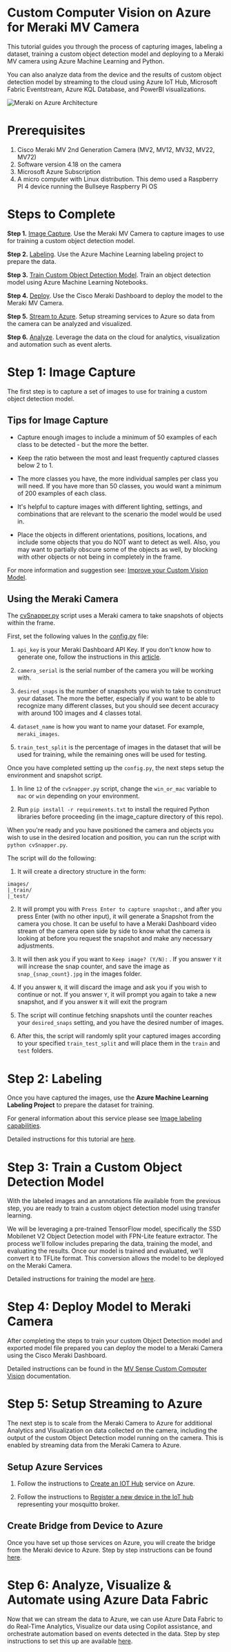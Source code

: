 # Custom Computer Vision on Azure for Meraki MV Camera

This tutorial guides you through the process of capturing images, labeling a dataset, training a custom object detection model and deploying to a Meraki MV camera using Azure Machine Learning and Python.  

You can also analyze data from the device and the results of custom object detection model by streaming to the cloud using Azure IoT Hub, Microsoft Fabric Eventstream, Azure KQL Database, and PowerBI visualizations.

![Meraki on Azure Architecture](images/Meraki_Auzre_Arch.png)

# Prerequisites

1. Cisco Meraki MV 2nd Generation Camera (MV2, MV12, MV32, MV22, MV72)
2. Software version 4.18 on the camera
3. Microsoft Azure Subscription
4. A micro computer with Linux distribution.  This demo used a Raspberry PI 4 device running the Bullseye Raspberry Pi OS 

# Steps to Complete

**Step 1.** [Image Capture](#image_capture).  Use the Meraki MV Camera to capture images to use for training a custom object detection model.

**Step 2.** [Labeling](#labeling). Use the Azure Machine Learning labeling project to prepare the data.

**Step 3.** [Train Custom Object Detection Model](#custOD). Train an object detection model using Azure Machine Learning Notebooks.

**Step 4.** [Deploy](#deploy). Use the Cisco Meraki Dashboard to deploy the model to the Meraki MV Camera.

**Step 5.** [Stream to Azure](#azure). Setup streaming services to Azure so data from the camera can be analyzed and visualized.

**Step 6.** [Analyze](#fabric). Leverage the data on the cloud for analytics, visualization and automation such as event alerts.


<a name="image_capture"></a>

# Step 1: Image Capture

The first step is to capture a set of images to use for training a custom object detection model.  

## Tips for Image Capture
*   Capture enough images to include a minimum of 50 examples of each class to be detected - but the more the better.  

* Keep the ratio between the most and least frequently captured classes below 2 to 1.

* The more classes you have, the more individual samples per class you will need.  If you have more than 50 classes, you would want a minimum of 200 examples of each class.

* It's helpful to capture images with different lighting, settings, and combinations that are relevant to the scenario the model would be used in.

* Place the objects in different orientations, positions, locations, and include some objects that you do NOT want to detect as well.  Also, you may want to partially obscure some of the objects as well, by blocking with other objects or not being in completely in the frame.

For more information and suggestion see: [Improve your Custom Vision Model](https://learn.microsoft.com/en-us/azure/ai-services/custom-vision-service/getting-started-improving-your-classifier).

## Using the Meraki Camera

The [cvSnapper.py](image_capture/cvSnapper.py) script uses a Meraki camera to take snapshots of objects within the frame. 

First, set the following values In the [config.py](image_capture/config.py) file:

1. `api_key` is your Meraki Dashboard API Key. If you don't know how to generate one, follow the instructions in this [article](https://documentation.meraki.com/General_Administration/Other_Topics/Cisco_Meraki_Dashboard_API).

2. `camera_serial` is the serial number of the camera you will be working with.

3. `desired_snaps` is the number of snapshots you wish to take to construct your dataset. The more the better, especially if you want to be able to recognize many different classes, but you should see decent accuracy with around 100 images and 4 classes total.

4. `dataset_name` is how you want to name your dataset.  For example, `meraki_images`.

5. `train_test_split` is the percentage of images in the dataset that will be used for training, while the remaining ones will be used for testing.

Once you have completed setting up the `config.py`, the next steps setup the environment and snapshot script. 

1.  In line `12` of the `cvSnapper.py` script, change the `win_or_mac` variable to `mac` or `win` depending on your environment.

2. Run `pip install -r requirements.txt` to install the required Python libraries before proceeding (in the image_capture directory of this repo).

When you're ready and you have positioned the camera and objects you wish to use in the desired location and position, you can run the script with `python cvSnapper.py`.

The script will do the following:

1. It will create a directory structure in the form:

```
images/
|_train/
|_test/
```

2. It will prompt you with `Press Enter to capture snapshot:`, and after you press Enter (with no other input), it will generate a Snapshot from the camera you chose. It can be useful to have a Meraki Dashboard video stream of the camera open side by side to know what the camera is looking at before you request the snapshot and make any necessary adjustments.

3. It will then ask you if you want to `Keep image? (Y/N):` . If you answer `Y` it will increase the snap counter, and save the image as `snap_{snap_count}.jpg` in the images folder.
4. If you answer `N`, it will discard the image and ask you if you wish to continue or not. If you answer `Y`, it will prompt you again to take a new snapshot, and if you answer `N` it will exit the program
5. The script will continue fetching snapshots until the counter reaches your `desired_snaps` setting, and you have the desired number of images.
6. After this, the script will randomly split your captured images according to your specified `train_test_split` and will place them in the `train` and `test` folders.

<a name="labeling"></a>

# Step 2: Labeling

Once you have captured the images, use the **Azure Machine Learning Labeling Project** to prepare the dataset for training.   

For general information about this service please see [Image labeling capabilities](https://learn.microsoft.com/en-us/azure/machine-learning/how-to-create-image-labeling-projects?view=azureml-api-2#image-labeling-capabilities.
).

Detailed instructions for this tutorial are [here](labeling/README.md).

<a name="custOD"></a>

# Step 3: Train a Custom Object Detection Model

With the labeled images and an annotations file available from the previous step, you are ready to train a custom object detection model using transfer learning. 

We will be leveraging a pre-trained TensorFlow model, specifically the SSD Mobilenet V2 Object Detection model with FPN-Lite feature extractor.  The process we'll follow includes preparing the data, training the model, and evaluating the results.  Once our model is trained and evaluated, we'll convert it to TFLite format. This conversion allows the model to be deployed on the Meraki Camera. 

Detailed instructions for training the model are [here](object-detection/README.md).

<a name="deploy"></a>

# Step 4: Deploy Model to Meraki Camera

After completing the steps to train your custom Object Detection model and exported model file prepared you can deploy the model to a Meraki Camera using the Cisco Meraki Dashboard. 

Detailed instructions can be found in the [MV Sense Custom Computer Vision](https://documentation.meraki.com/MV/Video_Analytics/MV_Sense_Custom_Computer_Vision) documentation.

<a name="azure"></a>

# Step 5: Setup Streaming to Azure

The next step is to scale from the Meraki Camera to Azure for additional Analytics and Visualization on data collected on the camera, including the output of the custom Object Detection model running on the camera.  This is enabled by streaming data from the Meraki Camera to Azure.

## Setup Azure Services

1. Follow the instructions to [Create an IOT Hub](https://learn.microsoft.com/en-us/azure/iot-hub/iot-hub-create-through-portal#create-an-iot-hub) service on Azure.

2. Follow the instructions to [Register a new device in the IoT hub](https://learn.microsoft.com/en-us/azure/iot-hub/iot-hub-create-through-portal#register-a-new-device-in-the-iot-hub) representing your mosquitto broker.

## Create Bridge from Device to Azure

Once you have set up those services on Azure, you will create the bridge from the Meraki device to Azure.  Step by step instructions can be found [here](azure/README.md).

<a name="fabric"></a>

# Step 6: Analyze, Visualize & Automate using Azure Data Fabric 

Now that we can stream the data to Azure, we can use Azure Data Fabric to do Real-Time Analytics, Visualize our data using Copilot assistance, and orchestrate automation based on events detected in the data.   Step by step instructions to set this up are available [here](fabric/README.me).